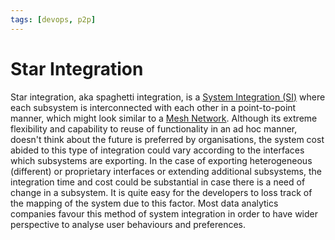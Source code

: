 ```yaml
---
tags: [devops, p2p]
---
```


# Star Integration

Star integration, aka spaghetti integration, is a [System Integration (SI)](202303242149.md)
where each subsystem is interconnected with each other in a point-to-point
manner, which might look similar to a [Mesh Network](202304211344.md). Although
its extreme flexibility and capability to reuse of functionality in an ad hoc
manner, doesn't think about the future is preferred by organisations, the system
cost abided to this type of integration could vary according to the interfaces
which subsystems are exporting. In the case of exporting heterogeneous
(different) or proprietary interfaces or extending additional subsystems, the
integration time and cost could be substantial in case there is a need of
change in a subsystem. It is quite easy for the developers to loss track of the
mapping of the system due to this factor. Most data analytics companies favour
this method of system integration in order to have wider perspective to analyse
user behaviours and preferences.
